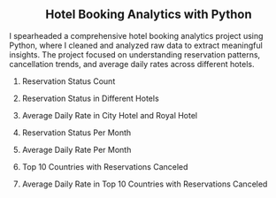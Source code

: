 <p align="center">
<h2 align="center">Hotel Booking Analytics with Python</h2>
</p>

I spearheaded a comprehensive hotel booking analytics project using Python, where I cleaned and analyzed raw data to extract meaningful insights. The project focused on understanding reservation patterns, cancellation trends, and average daily rates across different hotels.

1. Reservation Status Count

2. Reservation Status in Different Hotels

3. Average Daily Rate in City Hotel and Royal Hotel

4. Reservation Status Per Month

5. Average Daily Rate Per Month

6. Top 10 Countries with Reservations Canceled

7. Average Daily Rate in Top 10 Countries with Reservations Canceled
